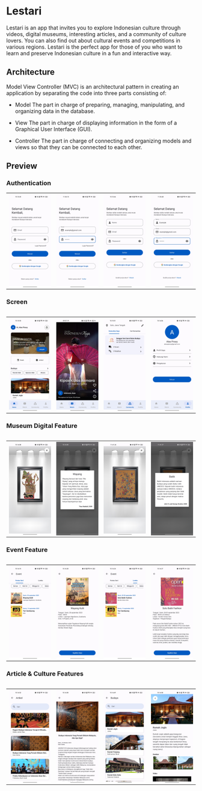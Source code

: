 # Lestari
Lestari is an app that invites you to explore Indonesian culture through videos, digital museums, interesting articles, and a community of culture lovers. You can also find out about cultural events and competitions in various regions. Lestari is the perfect app for those of you who want to learn and preserve Indonesian culture in a fun and interactive way.

## Architecture
Model View Controller (MVC) is an architectural pattern in creating an application by separating the code into three parts consisting of:

- Model
The part in charge of preparing, managing, manipulating, and organizing data in the database.

- View
The part in charge of displaying information in the form of a Graphical User Interface (GUI).

- Controller
The part in charge of connecting and organizing models and views so that they can be connected to each other.

## Preview

### Authentication
<table>
    <tr>
        <td><img src="screenshot/login.jpg" align="center" alt="4"</td>
        <td><img src="screenshot/login-example.jpg" align="center" alt="4"</td>
        <td><img src="screenshot/register.jpg" align="center" alt="4"</td>
        <td><img src="screenshot/register-example.jpg" align="center" alt="4"</td>
    </tr>
<table>
    
### Screen
<table>
    <tr>
        <td><img src="screenshot/home.jpg" align="center" alt="4"</td>
        <td><img src="screenshot/watch-1.jpg" align="center" alt="4"</td>
        <td><img src="screenshot/my-community.jpg" align="center" alt="4"</td>
        <td><img src="screenshot/profile.jpg" align="center" alt="4"</td>
    </tr>
<table>

### Museum Digital Feature
<table>
    <tr>
        <td><img src="screenshot/museum-digital.jpg" align="center" alt="4"</td>
        <td><img src="screenshot/detail-museum.jpg" align="center" alt="4"</td>
        <td><img src="screenshot/museum-batik.jpg" align="center" alt="4"</td>
        <td><img src="screenshot/detail-batik.jpg" align="center" alt="4"</td>
    </tr>
<table>

### Event Feature
<table>
    <tr>
        <td><img src="screenshot/event-seni.jpg" align="center" alt="4"</td>
        <td><img src="screenshot/detail-event-seni.jpg" align="center" alt="4"</td>
        <td><img src="screenshot/event-lomba.jpg" align="center" alt="4"</td>
        <td><img src="screenshot/event-detail-lomba.jpg" align="center" alt="4"</td>
    </tr>
<table>

### Article & Culture Features
<table>
    <tr>
        <td><img src="screenshot/artikel.jpg" align="center" alt="4"</td>
        <td><img src="screenshot/detail-artikel.jpg" align="center" alt="4"</td>
        <td><img src="screenshot/culture.jpg" align="center" alt="4"</td>
        <td><img src="screenshot/detail-culture.jpg" align="center" alt="4"</td>
    </tr>
<table>
